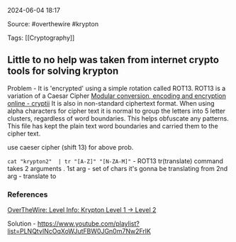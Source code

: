 
2024-06-04 18:17

Source: #overthewire #krypton

Tags: [[Cryptography]] 

## Little to no help was taken from internet crypto tools for solving krypton 

Problem - It is 'encrypted' using a simple rotation called ROT13. ROT13 is a variation of a Caesar Cipher [Modular conversion, encoding and encryption online - cryptii](https://cryptii.com/)
It is also in non-standard ciphertext format.  When using alpha characters for cipher text it is normal to group the letters into 5 letter clusters, regardless of word boundaries.  This helps obfuscate any patterns. This file has kept the plain text word boundaries and carried them to the cipher text.

use caeser cipher (shift 13) for above prob. 

`cat "krypton2"  | tr "[A-Z]" "[N-ZA-M]"` - ROT13
tr(translate) command takes 2 arguments . 
1st arg - set of chars it's gonna be translating from 
2nd arg - translate to 




### References

[OverTheWire: Level Info: Krypton Level 1 → Level 2](https://overthewire.org/wargames/krypton/krypton1.html)

Solution - 
https://www.youtube.com/playlist?list=PLNQtvINcOqXoWJutFBW0JGn0m7Nw2FrlK